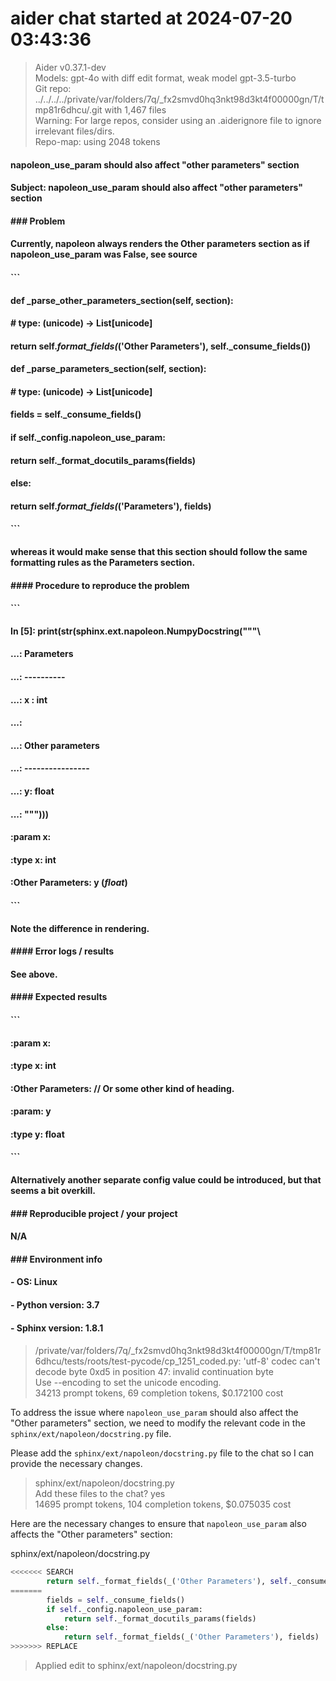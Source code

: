
# aider chat started at 2024-07-20 03:43:36

> Aider v0.37.1-dev  
> Models: gpt-4o with diff edit format, weak model gpt-3.5-turbo  
> Git repo: ../../../../private/var/folders/7q/_fx2smvd0hq3nkt98d3kt4f00000gn/T/tmp81r6dhcu/.git with 1,467 files  
> Warning: For large repos, consider using an .aiderignore file to ignore irrelevant files/dirs.  
> Repo-map: using 2048 tokens  

#### napoleon_use_param should also affect "other parameters" section  
#### Subject: napoleon_use_param should also affect "other parameters" section  
####   
#### ### Problem  
#### Currently, napoleon always renders the Other parameters section as if napoleon_use_param was False, see source  
#### ```  
####     def _parse_other_parameters_section(self, section):  
####         # type: (unicode) -> List[unicode]  
####         return self._format_fields(_('Other Parameters'), self._consume_fields())  
####   
####     def _parse_parameters_section(self, section):  
####         # type: (unicode) -> List[unicode]  
####         fields = self._consume_fields()  
####         if self._config.napoleon_use_param:  
####             return self._format_docutils_params(fields)  
####         else:  
####             return self._format_fields(_('Parameters'), fields)  
#### ```  
#### whereas it would make sense that this section should follow the same formatting rules as the Parameters section.  
####   
#### #### Procedure to reproduce the problem  
#### ```  
#### In [5]: print(str(sphinx.ext.napoleon.NumpyDocstring("""\   
####    ...: Parameters   
####    ...: ----------   
####    ...: x : int   
####    ...:    
####    ...: Other parameters   
####    ...: ----------------   
####    ...: y: float   
####    ...: """)))                                                                                                                                                                                        
#### :param x:  
#### :type x: int  
####   
#### :Other Parameters: **y** (*float*)  
#### ```  
####   
#### Note the difference in rendering.  
####   
#### #### Error logs / results  
#### See above.  
####   
#### #### Expected results  
#### ```  
#### :param x:  
#### :type x: int  
####   
#### :Other Parameters:  // Or some other kind of heading.  
#### :param: y  
#### :type y: float  
#### ```  
####   
#### Alternatively another separate config value could be introduced, but that seems a bit overkill.  
####   
#### ### Reproducible project / your project  
#### N/A  
####   
#### ### Environment info  
#### - OS: Linux  
#### - Python version: 3.7  
#### - Sphinx version: 1.8.1  
####  
> /private/var/folders/7q/_fx2smvd0hq3nkt98d3kt4f00000gn/T/tmp81r6dhcu/tests/roots/test-pycode/cp_1251_coded.py: 'utf-8' codec can't decode byte 0xd5 in position 47: invalid continuation byte  
> Use --encoding to set the unicode encoding.  
> 34213 prompt tokens, 69 completion tokens, $0.172100 cost  

To address the issue where `napoleon_use_param` should also affect the "Other parameters" section, we need to modify the relevant code in the `sphinx/ext/napoleon/docstring.py` file.

Please add the `sphinx/ext/napoleon/docstring.py` file to the chat so I can provide the necessary changes.

> sphinx/ext/napoleon/docstring.py  
> Add these files to the chat? yes  
> 14695 prompt tokens, 104 completion tokens, $0.075035 cost  

Here are the necessary changes to ensure that `napoleon_use_param` also affects the "Other parameters" section:

sphinx/ext/napoleon/docstring.py
```python
<<<<<<< SEARCH
        return self._format_fields(_('Other Parameters'), self._consume_fields())
=======
        fields = self._consume_fields()
        if self._config.napoleon_use_param:
            return self._format_docutils_params(fields)
        else:
            return self._format_fields(_('Other Parameters'), fields)
>>>>>>> REPLACE
```

> Applied edit to sphinx/ext/napoleon/docstring.py  
